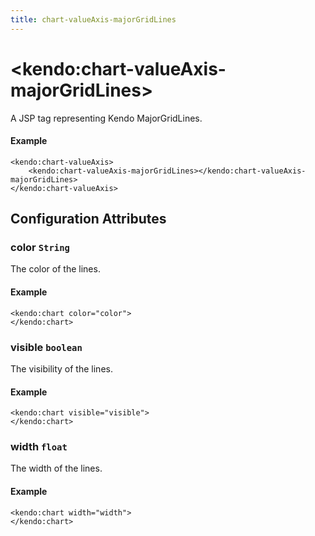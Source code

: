 ```yaml
---
title: chart-valueAxis-majorGridLines
---
```


# \<kendo:chart-valueAxis-majorGridLines\>
A JSP tag representing Kendo MajorGridLines.

#### Example
    <kendo:chart-valueAxis>
        <kendo:chart-valueAxis-majorGridLines></kendo:chart-valueAxis-majorGridLines>
    </kendo:chart-valueAxis>


## Configuration Attributes


### color `String`

The color of the lines.

#### Example
    <kendo:chart color="color">
    </kendo:chart>



### visible `boolean`

The visibility of the lines.

#### Example
    <kendo:chart visible="visible">
    </kendo:chart>



### width `float`

The width of the lines.

#### Example
    <kendo:chart width="width">
    </kendo:chart>



